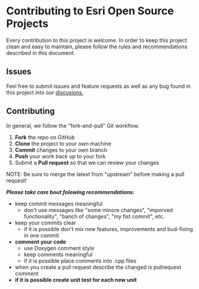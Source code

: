 Contributing to Esri Open Source Projects
=========================================

Every contribution to this project is welcome. In order to keep this project clean and easy to maintain, please follow the rules and recommendations described in this document.

Issues
------

Feel free to submit issues and feature requests as well as any bug found in this project into our [discusions.](https://github.com/TBU-AILab/KilobotArena/discussions/)


Contributing
------------

In general, we follow the "fork-and-pull" Git workflow.

 1. **Fork** the repo on GitHub
 2. **Clone** the project to your own machine
 3. **Commit** changes to your own branch
 4. **Push** your work back up to your fork
 5. Submit a **Pull request** so that we can review your changes

NOTE: Be sure to merge the latest from "upstream" before making a pull request!

***Please take care bout folowing recommendations:***
- keep commit messages meaningful
  - don't use messages like "some minore changes", "imporved functionality", "banch of changes", "my fist commit", etc.
- keep your commits clear 
  - if it is possible don't mix new features, improvements and bud-fixing in one commit
- **comment your code**
  - use Doxygen comment style
  - keep comments meaningful
  - if it is possible place comments into .cpp files
- when you create a pull request describe the changed is pullrequest comment    
- **if it is possible create unit test for each new unit**
